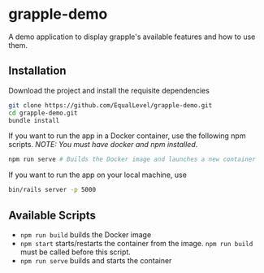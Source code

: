 # grapple-demo

A demo application to display grapple's available features and how to use them.

## Installation

Download the project and install the requisite dependencies

```sh
git clone https://github.com/EqualLevel/grapple-demo.git
cd grapple-demo.git
bundle install
```

If you want to run the app in a Docker container, use the following npm scripts.
*NOTE: You must have docker and npm installed*.

```sh
npm run serve # Builds the Docker image and launches a new container
```

If you want to run the app on your local machine, use

```sh
bin/rails server -p 5000
```

## Available Scripts

* `npm run build` builds the Docker image
* `npm start` starts/restarts the container from the image. `npm run build` must be called before this script.
* `npm run serve` builds and starts the container
